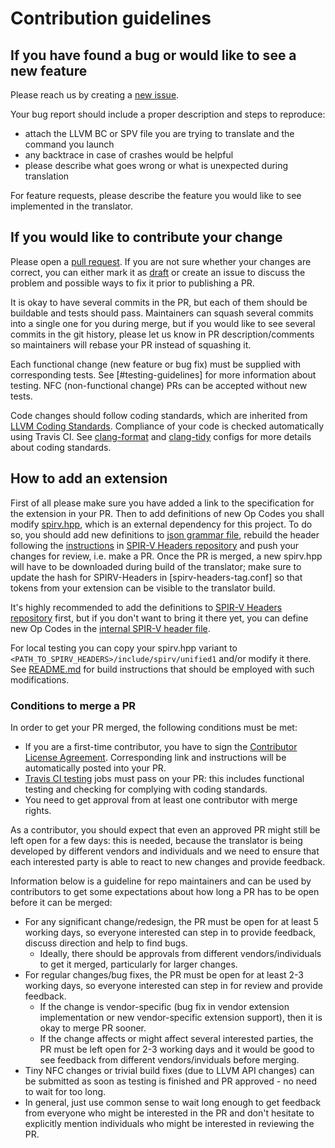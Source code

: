 # Contribution guidelines

## If you have found a bug or would like to see a new feature

Please reach us by creating a [new issue].

Your bug report should include a proper description and steps to reproduce:
- attach the LLVM BC or SPV file you are trying to translate and the command you
  launch
- any backtrace in case of crashes would be helpful
- please describe what goes wrong or what is unexpected during translation

For feature requests, please describe the feature you would like to see
implemented in the translator.

[new issue]: https://github.com/KhronosGroup/SPIRV-LLVM-Translator/issues/new

## If you would like to contribute your change

Please open a [pull request]. If you are not sure whether your changes are
correct, you can either mark it as [draft] or create an issue to discuss the
problem and possible ways to fix it prior to publishing a PR.

It is okay to have several commits in the PR, but each of them should be
buildable and tests should pass. Maintainers can squash several commits
into a single one for you during merge, but if you would like to see several
commits in the git history, please let us know in PR description/comments so
maintainers will rebase your PR instead of squashing it.

Each functional change (new feature or bug fix) must be supplied with
corresponding tests. See [#testing-guidelines] for more information about
testing. NFC (non-functional change) PRs can be accepted without new tests.

Code changes should follow coding standards, which are inherited from [LLVM
Coding Standards]. Compliance of your code is checked automatically using
Travis CI. See [clang-format] and [clang-tidy] configs for more details about
coding standards.

## How to add an extension

First of all please make sure you have added a link to the
specification for the extension in your PR. Then to add definitions of
new Op Codes you shall modify [spirv.hpp], which is an external
dependency for this project. To do so, you should add new definitions
to [json grammar file], rebuild the header following the
[instructions] in [SPIR-V Headers repository] and push your changes
for review, i.e. make a PR. Once the PR is merged, a new spirv.hpp
will have to be downloaded during build of the translator; make sure
to update the hash for SPIRV-Headers in [spirv-headers-tag.conf]
so that tokens from your extension can be visible to the translator
build.

It's highly recommended to add the definitions to [SPIR-V Headers repository]
first, but if you don't want to bring it there yet, you can define new Op Codes
in the [internal SPIR-V header file].

For local testing you can copy your spirv.hpp variant to
`<PATH_TO_SPIRV_HEADERS>/include/spirv/unified1` and/or modify it
there. See [README.md](README.md#configuring-spir-v-headers) for build
instructions that should be employed with such modifications.

### Conditions to merge a PR

In order to get your PR merged, the following conditions must be met:
- If you are a first-time contributor, you have to sign the
  [Contributor License Agreement]. Corresponding link and instructions will be
  automatically posted into your PR.
- [Travis CI testing] jobs must pass on your PR: this includes functional
  testing and checking for complying with coding standards.
- You need to get approval from at least one contributor with merge rights.

As a contributor, you should expect that even an approved PR might still be left
open for a few days: this is needed, because the translator is being developed
by different vendors and individuals and we need to ensure that each interested
party is able to react to new changes and provide feedback.

Information below is a guideline for repo maintainers and can be used by
contributors to get some expectations about how long a PR has to be open before
it can be merged:
- For any significant change/redesign, the PR must be open for at least 5
  working days, so everyone interested can step in to provide feedback, discuss
  direction and help to find bugs.
  - Ideally, there should be approvals from different vendors/individuals to get
    it merged, particularly for larger changes.
- For regular changes/bug fixes, the PR must be open for at least 2-3 working
  days, so everyone interested can step in for review and provide feedback.
  - If the change is vendor-specific (bug fix in vendor extension implementation
    or new vendor-specific extension support), then it is okay to merge PR
    sooner.
  - If the change affects or might affect several interested parties, the PR
    must be left open for 2-3 working days and it would be good to see feedback
    from different vendors/inviduals before merging.
- Tiny NFC changes or trivial build fixes (due to LLVM API changes) can be
  submitted as soon as testing is finished and PR approved - no need to wait for
  too long.
- In general, just use common sense to wait long enough to get feedback from
  everyone who might be interested in the PR and don't hesitate to explicitly
  mention individuals who might be interested in reviewing the PR.

[pull request]: https://github.com/KhronosGroup/SPIRV-LLVM-Translator/pulls
[draft]: https://docs.github.com/en/github/collaborating-with-issues-and-pull-requests/about-pull-requests#draft-pull-requests
[LLVM Coding Standards]: https://llvm.org/docs/CodingStandards.html
[clang-format]: [.clang-format]
[clang-tidy]: [.clang-tidy]
[spirv.hpp]: https://github.com/KhronosGroup/SPIRV-Headers/blob/master/include/spirv/unified1/spirv.hpp
[json grammar file]: https://github.com/KhronosGroup/SPIRV-Headers/blob/master/include/spirv/unified1/spirv.core.grammar.json
[instructions]: https://github.com/KhronosGroup/SPIRV-Headers#generating-headers-from-the-json-grammar-for-the-spir-v-core-instruction-set
[SPIR-V Headers repository]: https://github.com/KhronosGroup/SPIRV-Headers
[internal SPIR-V header file]: https://github.com/KhronosGroup/SPIRV-LLVM-Translator/blob/main/lib/SPIRV/libSPIRV/spirv_internal.hpp
[Contributor License Agreement]: https://cla-assistant.io/KhronosGroup/SPIRV-LLVM-Translator
[Travis CI testing]: https://travis-ci.org/KhronosGroup/SPIRV-LLVM-Translator
